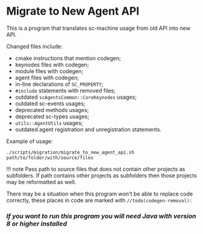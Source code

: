 # **Migrate to New Agent API**

This is a program that translates sc-machine usage from old API into new API.

Changed files include:

- cmake instructions that mention codegen;
- keynodes files with codegen;
- module files with codegen;
- agent files with codegen;
- in-line declarations of `SC_PROPERTY`;
- `#include` statements with removed files;
- outdated `scAgentsCommon::CoreKeynodes` usages;
- outdated sc-events usages;
- deprecated methods usages;
- deprecated sc-types usages;
- `utils::AgentUtils` usages;
- outdated agent registration and unregistration statements.

Example of usage:
```shell
./scripts/migration/migrate_to_new_agent_api.sh path/to/folder/with/source/files
```

!!! note
    Pass path to source files that does not contain other projects as subfolders.
    If path contains other projects as subfolders then those projects may be reformatted as well.

There may be a situation when this program won't be able to replace code correctly, these places in code are marked with `//todo(codegen-removal):`

### **_If you want to run this program you will need Java with version 8 or higher installed_**
